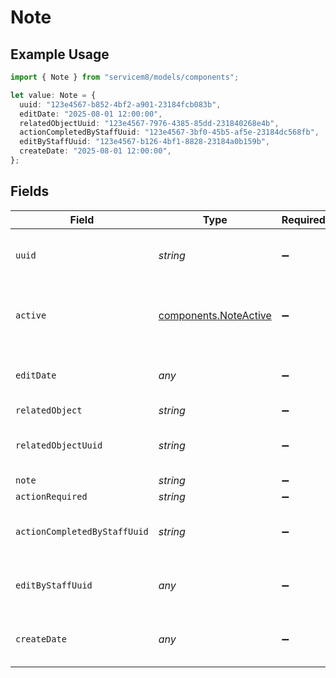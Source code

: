 # Note

## Example Usage

```typescript
import { Note } from "servicem8/models/components";

let value: Note = {
  uuid: "123e4567-b852-4bf2-a901-23184fcb083b",
  editDate: "2025-08-01 12:00:00",
  relatedObjectUuid: "123e4567-7976-4385-85dd-231840268e4b",
  actionCompletedByStaffUuid: "123e4567-3bf0-45b5-af5e-23184dc568fb",
  editByStaffUuid: "123e4567-b126-4bf1-8828-23184a0b159b",
  createDate: "2025-08-01 12:00:00",
};
```

## Fields

| Field                                                          | Type                                                           | Required                                                       | Description                                                    | Example                                                        |
| -------------------------------------------------------------- | -------------------------------------------------------------- | -------------------------------------------------------------- | -------------------------------------------------------------- | -------------------------------------------------------------- |
| `uuid`                                                         | *string*                                                       | :heavy_minus_sign:                                             | Unique identifier for this record                              | 123e4567-b852-4bf2-a901-23184fcb083b                           |
| `active`                                                       | [components.NoteActive](../../models/components/noteactive.md) | :heavy_minus_sign:                                             | Record active/deleted flag.  Valid values are [0,1]            |                                                                |
| `editDate`                                                     | *any*                                                          | :heavy_minus_sign:                                             | Timestamp at which record was last modified                    | 2025-08-01 12:00:00                                            |
| `relatedObject`                                                | *string*                                                       | :heavy_minus_sign:                                             | N/A                                                            |                                                                |
| `relatedObjectUuid`                                            | *string*                                                       | :heavy_minus_sign:                                             | N/A                                                            | 123e4567-7976-4385-85dd-231840268e4b                           |
| `note`                                                         | *string*                                                       | :heavy_minus_sign:                                             | N/A                                                            |                                                                |
| `actionRequired`                                               | *string*                                                       | :heavy_minus_sign:                                             | N/A                                                            |                                                                |
| `actionCompletedByStaffUuid`                                   | *string*                                                       | :heavy_minus_sign:                                             | N/A                                                            | 123e4567-3bf0-45b5-af5e-23184dc568fb                           |
| `editByStaffUuid`                                              | *any*                                                          | :heavy_minus_sign:                                             | UUID of Staff Member who last modified record                  | 123e4567-b126-4bf1-8828-23184a0b159b                           |
| `createDate`                                                   | *any*                                                          | :heavy_minus_sign:                                             | Timestamp at which record was last modified                    | 2025-08-01 12:00:00                                            |